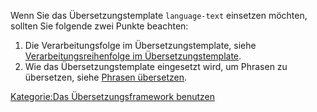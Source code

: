 
Wenn Sie das Übersetzungstemplate `language-text` einsetzen möchten, sollten Sie folgende zwei Punkte beachten:

1.  Die Verarbeitungsfolge im Übersetzungstemplate, siehe [Verarbeitungsreihenfolge im Übersetzungstemplate](Verarbeitungsreihenfolge_im_Übersetzungstemplate.md).
2.  Wie das Übersetzungstemplate eingesetzt wird, um Phrasen zu übersetzen, siehe [Phrasen übersetzen](Phrasen_übersetzen.md).

[Kategorie:Das Übersetzungsframework benutzen](export_de/Kategorie:Das_Übersetzungsframework_benutzen.md)
